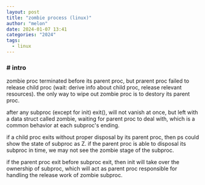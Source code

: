 ```yaml
---
layout: post
title: "zombie process (linux)"
author: "melon"
date: 2024-01-07 13:41
categories: "2024"
tags:
  - linux
---
```


### # intro
zombie proc terminated before its parent proc, but prarent proc failed to release child proc
(wait: derive info about child proc, release relevant resources). the only way to wipe out
zombie proc is to destory its parent proc.

after any subproc (except for init) exit(), will not vanish at once, but left with a data struct
called zombie, waiting for parent proc to deal with, which is a common behavior at each subproc's ending.

if a child proc exits without proper disposal by its parent proc, then ps could show the state
of subproc as Z. if the parent proc is able to disposal its subproc in time,
we may not see the zombie stage of the subproc.

if the parent proc exit before subproc exit, then init will take over the ownership of subproc,
which will act as parent proc responsible for handling the release work of zombie subproc.

